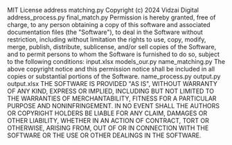 MIT License
address matching.py
Copyright (c) 2024 Vidzai Digital
address_process.py
final_match.py
Permission is hereby granted, free of charge, to any person obtaining a copy of this software and associated documentation files (the "Software"), to deal in the Software without restriction, including without limitation the rights to use, copy, modify, merge, publish, distribute, sublicense, and/or sell copies of the Software, and to permit persons to whom the Software is furnished to do so, subject to the following conditions:
input.xlsx
models_our.py
name_matching.py
The above copyright notice and this permission notice shall be included in all copies or substantial portions of the Software.
name_process.py
output.py
output.xlsx
THE SOFTWARE IS PROVIDED "AS IS", WITHOUT WARRANTY OF ANY KIND, EXPRESS OR IMPLIED, INCLUDING BUT NOT LIMITED TO THE WARRANTIES OF MERCHANTABILITY, FITNESS FOR A PARTICULAR PURPOSE AND NONINFRINGEMENT. IN NO EVENT SHALL THE AUTHORS OR COPYRIGHT HOLDERS BE LIABLE FOR ANY CLAIM, DAMAGES OR OTHER LIABILITY, WHETHER IN AN ACTION OF CONTRACT, TORT OR OTHERWISE, ARISING FROM, OUT OF OR IN CONNECTION WITH THE SOFTWARE OR THE USE OR OTHER DEALINGS IN THE SOFTWARE.